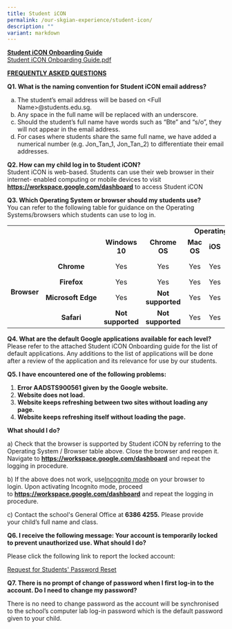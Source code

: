 ```yaml
---
title: Student iCON
permalink: /our-skgian-experience/student-icon/
description: ""
variant: markdown
---
```

<p><strong><u>Student iCON Onboarding Guide<br></u></strong><a href="/files/Student%20iCON%20Onboarding%20Guide.pdf" target="_blank" rel="noopener">Student iCON Onboarding Guide.pdf</a></p>
<p><strong><u>FREQUENTLY ASKED QUESTIONS</u></strong></p>
<p><strong>Q1. What is the naming convention for Student iCON email address?</strong></p>
<ol style="list-style-type: lower-alpha;">
<li>The student’s email address will be based on &lt;Full Name&gt;@students.edu.sg.</li>
<li>Any space in the full name will be replaced with an underscore.</li>
<li>Should the student’s full name have words such as “Bte” and “s/o”, they will not appear in the email address.</li>
<li>For cases where students share the same full name, we have added a numerical number (e.g. Jon_Tan_1, Jon_Tan_2) to differentiate their email addresses.</li>
</ol>
<p><strong>Q2. How can my child log in to Student iCON?<br></strong>Student iCON is web-based. Students can use their web browser in their internet- enabled computing or mobile devices to visit <a href="https://workspace.google.com/dashboard" target="_blank" rel="noopener"><strong>https://workspace.google.com/dashboard</strong></a> to access Student iCON</p>
<p><strong>Q3. Which Operating System or browser should my students use?<br></strong>You can refer to the following table for guidance on the Operating Systems/browsers which students can use to log in.</p>
<table>
<tbody>
<tr class="">
<td class="" colspan="2" rowspan="2" width="200">&nbsp;</td>
<td class="" style="text-align: center;" colspan="6" width="669"><strong class=""><span class="">Operating System</span></strong></td>
</tr>
<tr class="">
<td class="" style="text-align: center;" width="76"><strong class=""><span class="">Windows 10</span></strong></td>
<td class="" style="text-align: center;" width="76"><strong class=""><span class="">Chrome OS</span></strong></td>
<td class="" style="text-align: center;" width="62"><strong class=""><span class="">Mac OS</span></strong></td>
<td class="" style="text-align: center;" width="52"><strong class=""><span class="">iOS</span></strong></td>
<td class="" style="text-align: center;" width="76"><strong class=""><span class="">iPadOS</span></strong></td>
<td class="" style="text-align: center;" width="75"><strong class=""><span class="">Android</span></strong></td>
</tr>
<tr class="">
<td class="" style="text-align: center;" rowspan="4" width="19"><strong class=""><span class="">Browser</span></strong></td>
<td class="" style="text-align: center;" width="56"><strong class=""><span class="">Chrome</span></strong></td>
<td class="" style="text-align: center;" width="76"><span class="">Yes</span></td>
<td class="" style="text-align: center;" width="76"><span class="">Yes</span></td>
<td class="" style="text-align: center;" width="62"><span class="">Yes</span></td>
<td class="" style="text-align: center;" width="52"><span class="">Yes</span></td>
<td class="" style="text-align: center;" width="76"><span class="">Yes</span></td>
<td class="" style="text-align: center;"><strong class=""><span class="">Not available until&nbsp;after&nbsp;mass&nbsp;rollout</span></strong></td>
</tr>
<tr class="">
<td class="" style="text-align: center;" width="56"><strong class=""><span class="">Firefox</span></strong></td>
<td class="" style="text-align: center;" width="76"><span class="">Yes</span></td>
<td class="" style="text-align: center;" width="76"><span class="">Yes</span></td>
<td class="" style="text-align: center;" width="62"><span class="">Yes</span></td>
<td class="" style="text-align: center;" width="52"><span class="">Yes</span></td>
<td class="" style="text-align: center;" width="76"><span class="">Yes</span></td>
<td class="" style="text-align: center;" width="75"><span class="">Yes</span></td>
</tr>
<tr class="">
<td class="" style="text-align: center;" width="56"><strong class=""><span class="">Microsoft&nbsp;Edge</span></strong></td>
<td class="" style="text-align: center;" width="76"><span class="">Yes</span></td>
<td class="" style="text-align: center;"><strong class=""><span class="">Not supported</span></strong></td>
<td class="" style="text-align: center;" width="62"><span class="">Yes</span></td>
<td class="" style="text-align: center;" width="52"><span class="">Yes</span></td>
<td class="" style="text-align: center;"><strong class=""><span class="">Not supported</span></strong></td>
<td class="" style="text-align: center;" width="75"><span class="">Yes</span></td>
</tr>
<tr class="">
<td class="" style="text-align: center;" width="56"><strong class=""><span class="">Safari</span></strong></td>
<td class="" style="text-align: center;"><strong class=""><span class="">Not supported</span></strong></td>
<td class="" style="text-align: center;"><strong class=""><span class="">Not supported</span></strong></td>
<td class="" style="text-align: center;" width="62"><span class="">Yes</span></td>
<td class="" style="text-align: center;" width="52"><span class="">Yes</span></td>
<td class="" style="text-align: center;" width="76"><span class="">Yes</span></td>
<td class="" style="text-align: center;"><strong class=""><span class="">Not supported</span></strong></td>
</tr>
</tbody>
</table>
<p><strong>Q4. What are the default Google applications available for each level?<br></strong>Please refer to the attached Student iCON Onboarding guide for the list of default applications. Any additions to the list of applications will be done after a review of the application and its relevance for use by our students.</p>
<p><strong>Q5. I have encountered one of the following problems:</strong></p>
<ol>
<li><strong>Error AADSTS900561 given by the Google website.</strong></li>
<li><strong>Website does not load.</strong></li>
<li><strong>Website keeps refreshing between two sites without loading any page.</strong></li>
<li><strong>Website keeps refreshing itself without loading the page.</strong></li>
</ol>
<p><strong>What should I do?</strong></p>
<p>a)&nbsp;Check that the browser is supported by Student iCON by referring to the Operating System / Browser table above.&nbsp;Close the browser and reopen it. Navigate to&nbsp;<a href="https://workspace.google.com/dashboard" target="_blank" rel="noopener"><strong>https://workspace.google.com/dashboard</strong></a>&nbsp;and repeat the logging in procedure.</p>
<p>b) If the above does not work, use<u>Incognito mode</u>&nbsp;on your browser to login.&nbsp;Upon activating Incognito mode, proceed to&nbsp;<a href="https://workspace.google.com/dashboard" target="_blank" rel="noopener"><strong>https://workspace.google.com/dashboard</strong></a>&nbsp;and repeat the logging in procedure.</p>
<p>c) Contact the school's General Office at&nbsp;<strong>6386 4255</strong><strong>.</strong>&nbsp;Please provide your&nbsp;child’s&nbsp;full name&nbsp;and&nbsp;class.</p>
<p><strong>Q6. I receive the following message:&nbsp;Your account is temporarily locked to prevent unauthorized use. What should I do?</strong></p>
<p>Please click the following link to report the locked account:</p>
<p><a href="https://docs.google.com/forms/d/1uRFXdQ9CEqRqrdGF2PPeuzupTiXe_vYsBihXfn5ODZQ/viewform?edit_requested=true" target="_blank" rel="noopener">Request for Students' Password Reset</a></p>
<p><strong>Q7. There is no prompt of change of password when I first log-in to the account. Do I need to change my password?</strong></p>
<p>There is no need to change password as the account will be synchronised to the school’s computer lab log-in password which is the default password given to your child.</p>